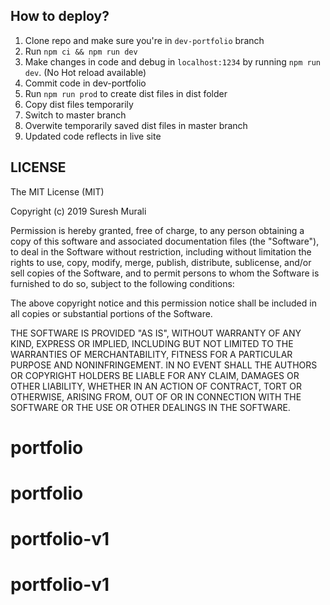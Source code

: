 

## How to deploy?

1. Clone repo and make sure you're in `dev-portfolio` branch
2. Run `npm ci && npm run dev`
3. Make changes in code and debug in `localhost:1234` by running `npm run dev`. (No Hot reload available)
4. Commit code in dev-portfolio
5. Run `npm run prod` to create dist files in dist folder
6. Copy dist files temporarily
7. Switch to master branch
8. Overwite temporarily saved dist files in master branch
9. Updated code reflects in live site

## LICENSE

The MIT License (MIT)

Copyright (c) 2019 Suresh Murali

Permission is hereby granted, free of charge, to any person obtaining a copy
of this software and associated documentation files (the "Software"), to deal
in the Software without restriction, including without limitation the rights
to use, copy, modify, merge, publish, distribute, sublicense, and/or sell
copies of the Software, and to permit persons to whom the Software is
furnished to do so, subject to the following conditions:

The above copyright notice and this permission notice shall be included in all
copies or substantial portions of the Software.

THE SOFTWARE IS PROVIDED "AS IS", WITHOUT WARRANTY OF ANY KIND, EXPRESS OR
IMPLIED, INCLUDING BUT NOT LIMITED TO THE WARRANTIES OF MERCHANTABILITY,
FITNESS FOR A PARTICULAR PURPOSE AND NONINFRINGEMENT. IN NO EVENT SHALL THE
AUTHORS OR COPYRIGHT HOLDERS BE LIABLE FOR ANY CLAIM, DAMAGES OR OTHER
LIABILITY, WHETHER IN AN ACTION OF CONTRACT, TORT OR OTHERWISE, ARISING FROM,
OUT OF OR IN CONNECTION WITH THE SOFTWARE OR THE USE OR OTHER DEALINGS IN THE
SOFTWARE.
# portfolio
# portfolio
# portfolio-v1
# portfolio-v1
